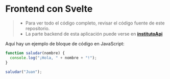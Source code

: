 # Frontend con Svelte

> - Para ver todo el código completo, revisar el código fuente de este repositorio.
> - La parte backend de esta aplicación puede verse en **[institutoApi](https://github.com/Muko11/institutoApi)**

Aquí hay un ejemplo de bloque de código en JavaScript:

```javascript
function saludar(nombre) {
  console.log("¡Hola, " + nombre + "!");
}

saludar("Juan");
